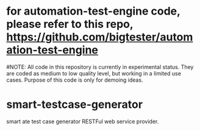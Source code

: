 # for automation-test-engine code, please refer to this repo, https://github.com/bigtester/automation-test-engine

#NOTE: All code in this repository is currently in experimental status. They are coded as medium to low quality level, but working in a limited use cases. Purpose of this code is only for demoing ideas.

# smart-testcase-generator
smart ate test case generator RESTFul web service provider.
